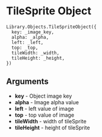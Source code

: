 # TileSprite Object

```
Library.Objects.TileSpriteObject({
  key: _image_key,
  alpha: _alpha,
  left: _left,
  top: _top,
  tileWidth: _width,
  tileHeight: _height,
})
```

## Arguments 

 + **key** - Object image key
 + **alpha** - Image alpha value 
 + **left** - left value of image
 + **top** - top value of image
 + **tileWidth** - width of tileSprite
 + **tileHeight** - height of tileSprite


